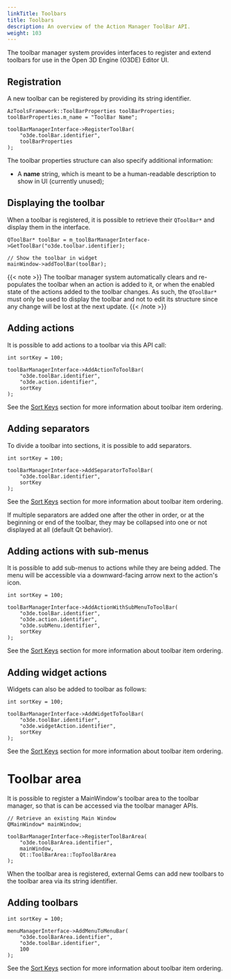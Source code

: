 ```yaml
---
linkTitle: Toolbars
title: Toolbars
description: An overview of the Action Manager ToolBar API.
weight: 103
---
```


The toolbar manager system provides interfaces to register and extend toolbars for use in the Open 3D Engine (O3DE) Editor UI.


## Registration

A new toolbar can be registered by providing its string identifier.

```
AzToolsFramework::ToolBarProperties toolBarProperties;
toolBarProperties.m_name = "ToolBar Name";

toolBarManagerInterface->RegisterToolBar(
    "o3de.toolBar.identifier",
    toolBarProperties
);
```

The toolbar properties structure can also specify additional information:

* A **name** string, which is meant to be a human-readable description to show in UI (currently unused);


## Displaying the toolbar

When a toolbar is registered, it is possible to retrieve their `QToolBar*` and display them in the interface.

```
QToolBar* toolBar = m_toolBarManagerInterface->GetToolBar("o3de.toolbar.identifier);

// Show the toolbar in widget
mainWindow->addToolBar(toolBar);
```

{{< note >}}
The toolbar manager system automatically clears and re-populates the toolbar when an action is added to it, or when the enabled state of the actions added to the toolbar changes. As such, the `QToolBar*` must only be used to display the toolbar and not to edit its structure since any change will be lost at the next update.
{{< /note >}}


## Adding actions

It is possible to add actions to a toolbar via this API call:

```
int sortKey = 100;

toolBarManagerInterface->AddActionToToolBar(
    "o3de.toolBar.identifier",
    "o3de.action.identifier", 
    sortKey 
);
```

See the [Sort Keys](/docs/user-guide/action-manager/fundamentals/architecture/sort-keys/) section for more information about toolbar item ordering.


## Adding separators

To divide a toolbar into sections, it is possible to add separators.

```
int sortKey = 100;

toolBarManagerInterface->AddSeparatorToToolBar(
    "o3de.toolBar.identifier",
    sortKey 
);
```

See the [Sort Keys](/docs/user-guide/action-manager/fundamentals/architecture/sort-keys/) section for more information about toolbar item ordering.

If multiple separators are added one after the other in order, or at the beginning or end of the toolbar, they may be collapsed into one or not displayed at all (default Qt behavior).


## Adding actions with sub-menus

It is possible to add sub-menus to actions while they are being added. The menu will be accessible via a downward-facing arrow next to the action's icon.

```
int sortKey = 100;

toolBarManagerInterface->AddActionWithSubMenuToToolBar(
    "o3de.toolBar.identifier",
    "o3de.action.identifier", 
    "o3de.subMenu.identifier", 
    sortKey 
);
```

See the [Sort Keys](/docs/user-guide/action-manager/fundamentals/architecture/sort-keys/) section for more information about toolbar item ordering.


## Adding widget actions

Widgets can also be added to toolbar as follows:

```
int sortKey = 100;

toolBarManagerInterface->AddWidgetToToolBar(
    "o3de.toolBar.identifier", 
    "o3de.widgetAction.identifier", 
    sortKey
);
```

See the [Sort Keys](/docs/user-guide/action-manager/fundamentals/architecture/sort-keys/) section for more information about toolbar item ordering.


# Toolbar area

It is possible to register a MainWindow's toolbar area to the toolbar manager, so that is can be accessed via the toolbar manager APIs.

```
// Retrieve an existing Main Window
QMainWindow* mainWindow;

toolBarManagerInterface->RegisterToolBarArea(
    "o3de.toolBarArea.identifier", 
    mainWindow, 
    Qt::ToolBarArea::TopToolBarArea
);
```

When the toolbar area is registered, external Gems can add new toolbars to the toolbar area via its string identifier.


## Adding toolbars

```
int sortKey = 100;

menuManagerInterface->AddMenuToMenuBar(
    "o3de.toolBarArea.identifier",
    "o3de.toolBar.identifier", 
    100
);
```

See the [Sort Keys](/docs/user-guide/action-manager/fundamentals/architecture/sort-keys/) section for more information about toolbar item ordering.